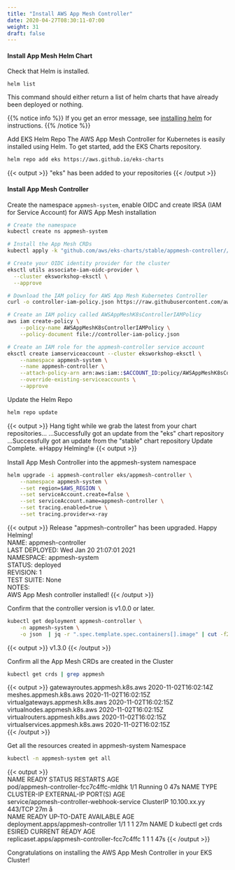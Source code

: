 ```yaml
---
title: "Install AWS App Mesh Controller"
date: 2020-04-27T08:30:11-07:00
weight: 31
draft: false
---
```

     
#### Install App Mesh Helm Chart

Check that Helm is installed. 

```
helm list
```

This command should either return a list of helm charts that have already been deployed or nothing.

{{% notice info %}}
If you get an error message, see [installing helm](/beginner/060_helm/helm_intro/install/index.html) for instructions.
{{% /notice %}}

Add EKS Helm Repo
  The AWS App Mesh Controller for Kubernetes is easily installed using Helm. To get started, add the EKS Charts repository.
```bash
helm repo add eks https://aws.github.io/eks-charts
```
{{< output >}}
"eks" has been added to your repositories
{{< /output >}}

#### Install App Mesh Controller

Create the namespace `appmesh-system`, enable OIDC and create IRSA (IAM for Service Account) for AWS App Mesh installation
```bash
# Create the namespace
kubectl create ns appmesh-system

# Install the App Mesh CRDs
kubectl apply -k "github.com/aws/eks-charts/stable/appmesh-controller//crds?ref=master"

# Create your OIDC identity provider for the cluster
eksctl utils associate-iam-oidc-provider \
  --cluster eksworkshop-eksctl \
  --approve

# Download the IAM policy for AWS App Mesh Kubernetes Controller
curl -o controller-iam-policy.json https://raw.githubusercontent.com/aws/aws-app-mesh-controller-for-k8s/master/config/iam/controller-iam-policy.json

# Create an IAM policy called AWSAppMeshK8sControllerIAMPolicy
aws iam create-policy \
    --policy-name AWSAppMeshK8sControllerIAMPolicy \
    --policy-document file://controller-iam-policy.json

# Create an IAM role for the appmesh-controller service account
eksctl create iamserviceaccount --cluster eksworkshop-eksctl \
    --namespace appmesh-system \
    --name appmesh-controller \
    --attach-policy-arn arn:aws:iam::$ACCOUNT_ID:policy/AWSAppMeshK8sControllerIAMPolicy  \
    --override-existing-serviceaccounts \
    --approve
```

Update the Helm Repo
```bash
helm repo update
```
{{< output >}}
Hang tight while we grab the latest from your chart repositories...
...Successfully got an update from the "eks" chart repository
...Successfully got an update from the "stable" chart repository
Update Complete. ⎈Happy Helming!⎈
{{< output >}}

Install App Mesh Controller into the appmesh-system namespace

```bash
helm upgrade -i appmesh-controller eks/appmesh-controller \
    --namespace appmesh-system \
    --set region=$AWS_REGION \
    --set serviceAccount.create=false \
    --set serviceAccount.name=appmesh-controller \
    --set tracing.enabled=true \
    --set tracing.provider=x-ray

```
{{< output >}}
Release "appmesh-controller" has been upgraded. Happy Helming!     
NAME: appmesh-controller     
LAST DEPLOYED: Wed Jan 20 21:07:01 2021     
NAMESPACE: appmesh-system     
STATUS: deployed     
REVISION: 1    
TEST SUITE: None     
NOTES:     
AWS App Mesh controller installed! 
{{< /output >}}

Confirm that the controller version is v1.0.0 or later.

```bash
kubectl get deployment appmesh-controller \
    -n appmesh-system \
    -o json  | jq -r ".spec.template.spec.containers[].image" | cut -f2 -d ':'
```
{{< output >}} 
v1.3.0
{{< /output >}}

Confirm all the App Mesh CRDs are created in the Cluster 

```bash
kubectl get crds | grep appmesh
```
{{< output >}}
gatewayroutes.appmesh.k8s.aws                2020-11-02T16:02:14Z
meshes.appmesh.k8s.aws                       2020-11-02T16:02:15Z
virtualgateways.appmesh.k8s.aws              2020-11-02T16:02:15Z
virtualnodes.appmesh.k8s.aws                 2020-11-02T16:02:15Z
virtualrouters.appmesh.k8s.aws               2020-11-02T16:02:15Z
virtualservices.appmesh.k8s.aws              2020-11-02T16:02:15Z    
{{< /output >}}

Get all the resources created in appmesh-system Namespace

```bash
kubectl -n appmesh-system get all          
```
{{< output >}}  
NAME                                     READY   STATUS    RESTARTS   AGE     
pod/appmesh-controller-fcc7c4ffc-mldhk   1/1     Running   0          47s 
NAME                                         TYPE        CLUSTER-IP       EXTERNAL-IP   PORT(S)   AGE     
service/appmesh-controller-webhook-service   ClusterIP   10.100.xx.yy   <none>        443/TCP   27m å   
NAME                                 READY   UP-TO-DATE   AVAILABLE   AGE     
deployment.apps/appmesh-controller   1/1     1            1           27m 
NAME                                            D kubectl get crds ESIRED   CURRENT   READY   AGE    
replicaset.apps/appmesh-controller-fcc7c4ffc    1         1         1       47s 
{{< /output >}}

Congratulations on installing the AWS App Mesh Controller in your EKS Cluster!

